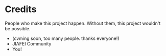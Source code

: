 # Credits

People who make this project happen. Without them, this project wouldn't be possible.

- (cvming soon, too many people. thanks everyone!)
- JIΛFEI Community
- You!

